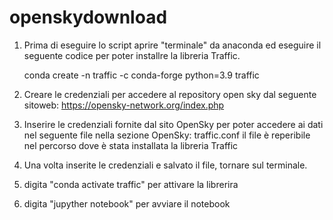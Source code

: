 # openskydownload

1) Prima di eseguire lo script aprire "terminale" da anaconda ed eseguire il seguente codice per poter installre la libreria Traffic.
    
    conda create -n traffic -c conda-forge python=3.9 traffic

2) Creare le credenziali per accedere al repository open sky dal seguente sitoweb: https://opensky-network.org/index.php


3) Inserire le credenziali fornite dal sito OpenSky per poter accedere ai dati nel seguente file nella sezione OpenSky: traffic.conf
   il file è reperibile nel percorso dove è stata installata la libreria Traffic

3) Una volta inserite le credenziali e salvato il file, tornare sul terminale.

4) digita "conda activate traffic" per attivare la librerira

5) digita "jupyther notebook" per avviare il notebook

